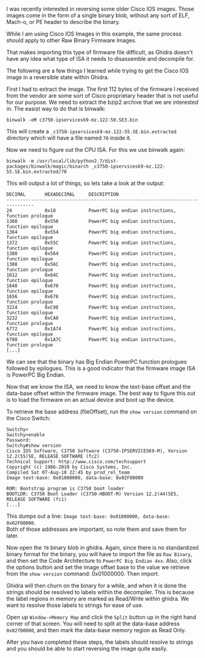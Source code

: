 I was recently interested in reversing some older Cisco IOS images.  Those images come in the form of a single binary blob, without any sort of ELF, Mach-o, or PE header to describe the binary.

While I am using Cisco IOS Images in this example, the same process should apply to other Raw Binary Firmware Images.

That makes importing this type of firmware file difficult, as Ghidra doesn't have any idea what type of ISA it needs to disassemble and decompile for.

The following are a few things I learned while trying to get the Cisco IOS image in a reversible state within Ghidra.

First I had to extract the image.  The first 112 bytes of the firmware I received from the vendor are some sort of Cisco proprietary header that is not useful for our purpose.  We need to extract the bzip2 archive that we are interested in.  The easist way to do that is binwalk:
```
binwalk -eM c3750-ipservicesk9-mz.122-50.SE3.bin
```
This will create a `_c3750-ipservicesk9-mz.122-55.SE.bin.extracted` directory which will have a file named `70` inside it. 

Now we need to figure out the CPU ISA.  For this we use binwalk again:

```
binwalk -m /usr/local/lib/python2.7/dist-packages/binwalk/magic/binarch _c3750-ipservicesk9-mz.122-55.SE.bin.extracted/70
```

This will output a lot of things, so lets take a look at the output:

```
DECIMAL       HEXADECIMAL     DESCRIPTION
--------------------------------------------------------------------------------
24            0x18            PowerPC big endian instructions, function prologue
1360          0x550           PowerPC big endian instructions, function epilogue
1364          0x554           PowerPC big endian instructions, function epilogue
1372          0x55C           PowerPC big endian instructions, function epilogue
1380          0x564           PowerPC big endian instructions, function epilogue
1388          0x56C           PowerPC big endian instructions, function prologue
1612          0x64C           PowerPC big endian instructions, function epilogue
1648          0x670           PowerPC big endian instructions, function epilogue
1656          0x678           PowerPC big endian instructions, function prologue
3224          0xC98           PowerPC big endian instructions, function epilogue
3232          0xCA0           PowerPC big endian instructions, function prologue
6772          0x1A74          PowerPC big endian instructions, function epilogue
6780          0x1A7C          PowerPC big endian instructions, function prologue
[...]
```

We can see that the binary has Big Endian PowerPC function prologues followed by epilogues.  This is a good indicator that the firmware image ISA is PowerPC Big Endian.

Now that we know the ISA, we need to know the text-base offset and the data-base offset within the firmware image. The best way to figure this out is to load the firmware on an actual device and boot up the device.

To retrieve the base address (fileOffset), run the `show version` command on the Cisco Switch:
```
Switchy>
Switchy>enable
Password:
Switchy#show version
Cisco IOS Software, C3750 Software (C3750-IPSERVICESK9-M), Version 12.2(55)SE, RELEASE SOFTWARE (fc2)
Technical Support: http://www.cisco.com/techsupport
Copyright (c) 1986-2010 by Cisco Systems, Inc.
Compiled Sat 07-Aug-10 22:45 by prod_rel_team
Image text-base: 0x01000000, data-base: 0x02F00000

ROM: Bootstrap program is C3750 boot loader
BOOTLDR: C3750 Boot Loader (C3750-HBOOT-M) Version 12.2(44)SE5, RELEASE SOFTWARE (fc1)
[...]
```

This dumps out a line: `Image text-base: 0x01000000, data-base: 0x02F00000`.  
Both of those addresses are important, so note them and save them for later.

Now open the `70` binary blob in ghidra.  Again, since there is no standardized binary format for the binary, you will have to import the file as `Raw Binary`, and then set the Code Architecture to `PowerPC Big Endian 4xx`.  Also, click the options button and set the image offset base to the value we retrieve from the `show version` command: 0x01000000.  Then import.

Ghidra will then churn on the binary for a while, and when it is done the strings should be resolved to labels within the decompiler. This is because the label regions in memory are marked as Read/Write within ghidra. We want to resolve those labels to strings for ease of use.

Open up `Window->Memory Map` and click the `Split` button up in the right hand corner of that screen.  You will need to split at the data-base address `0x02f00000`, and then mark the data-base memory region as Read Only.  

After you have completed these steps, the labels should resolve to strings and you should be able to start reversing the image quite easily.
